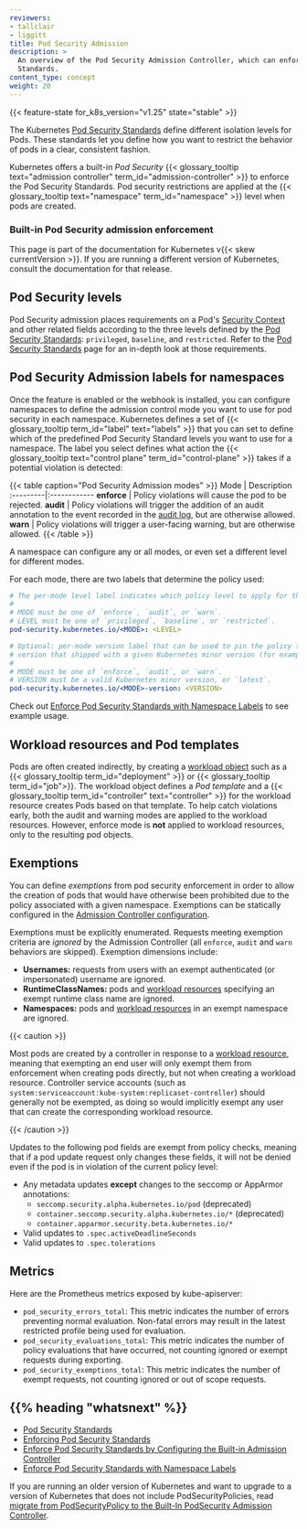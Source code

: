 ```yaml
---
reviewers:
- tallclair
- liggitt
title: Pod Security Admission
description: >
  An overview of the Pod Security Admission Controller, which can enforce the Pod Security
  Standards.
content_type: concept
weight: 20
---
```


<!-- overview -->

{{< feature-state for_k8s_version="v1.25" state="stable" >}}

The Kubernetes [Pod Security Standards](/docs/concepts/security/pod-security-standards/) define
different isolation levels for Pods. These standards let you define how you want to restrict the
behavior of pods in a clear, consistent fashion.

Kubernetes offers a built-in _Pod Security_ {{< glossary_tooltip text="admission controller"
term_id="admission-controller" >}} to enforce the Pod Security Standards. Pod security restrictions
are applied at the {{< glossary_tooltip text="namespace" term_id="namespace" >}} level when pods are
created.

### Built-in Pod Security admission enforcement

This page is part of the documentation for Kubernetes v{{< skew currentVersion >}}.
If you are running a different version of Kubernetes, consult the documentation for that release.

<!-- body -->

## Pod Security levels

Pod Security admission places requirements on a Pod's [Security
Context](/docs/tasks/configure-pod-container/security-context/) and other related fields according
to the three levels defined by the [Pod Security
Standards](/docs/concepts/security/pod-security-standards): `privileged`, `baseline`, and
`restricted`. Refer to the [Pod Security Standards](/docs/concepts/security/pod-security-standards)
page for an in-depth look at those requirements.

## Pod Security Admission labels for namespaces

Once the feature is enabled or the webhook is installed, you can configure namespaces to define the admission
control mode you want to use for pod security in each namespace. Kubernetes defines a set of 
{{< glossary_tooltip term_id="label" text="labels" >}} that you can set to define which of the 
predefined Pod Security Standard levels you want to use for a namespace. The label you select
defines what action the {{< glossary_tooltip text="control plane" term_id="control-plane" >}}
takes if a potential violation is detected:

{{< table caption="Pod Security Admission modes" >}}
Mode | Description
:---------|:------------
**enforce** | Policy violations will cause the pod to be rejected.
**audit** | Policy violations will trigger the addition of an audit annotation to the event recorded in the [audit log](/docs/tasks/debug/debug-cluster/audit/), but are otherwise allowed.
**warn** | Policy violations will trigger a user-facing warning, but are otherwise allowed.
{{< /table >}}

A namespace can configure any or all modes, or even set a different level for different modes.

For each mode, there are two labels that determine the policy used:

```yaml
# The per-mode level label indicates which policy level to apply for the mode.
#
# MODE must be one of `enforce`, `audit`, or `warn`.
# LEVEL must be one of `privileged`, `baseline`, or `restricted`.
pod-security.kubernetes.io/<MODE>: <LEVEL>

# Optional: per-mode version label that can be used to pin the policy to the
# version that shipped with a given Kubernetes minor version (for example v{{< skew currentVersion >}}).
#
# MODE must be one of `enforce`, `audit`, or `warn`.
# VERSION must be a valid Kubernetes minor version, or `latest`.
pod-security.kubernetes.io/<MODE>-version: <VERSION>
```

Check out [Enforce Pod Security Standards with Namespace Labels](/docs/tasks/configure-pod-container/enforce-standards-namespace-labels) to see example usage.

## Workload resources and Pod templates

Pods are often created indirectly, by creating a [workload
object](/docs/concepts/workloads/controllers/) such as a {{< glossary_tooltip
term_id="deployment" >}} or {{< glossary_tooltip term_id="job">}}. The workload object defines a
_Pod template_ and a {{< glossary_tooltip term_id="controller" text="controller" >}} for the
workload resource creates Pods based on that template. To help catch violations early, both the
audit and warning modes are applied to the workload resources. However, enforce mode is **not**
applied to workload resources, only to the resulting pod objects.

## Exemptions

You can define _exemptions_ from pod security enforcement in order to allow the creation of pods that
would have otherwise been prohibited due to the policy associated with a given namespace.
Exemptions can be statically configured in the
[Admission Controller configuration](/docs/tasks/configure-pod-container/enforce-standards-admission-controller/#configure-the-admission-controller).

Exemptions must be explicitly enumerated. Requests meeting exemption criteria are _ignored_ by the
Admission Controller (all `enforce`, `audit` and `warn` behaviors are skipped). Exemption dimensions include:

- **Usernames:** requests from users with an exempt authenticated (or impersonated) username are
  ignored.
- **RuntimeClassNames:** pods and [workload resources](#workload-resources-and-pod-templates) specifying an exempt runtime class name are
  ignored.
- **Namespaces:** pods and [workload resources](#workload-resources-and-pod-templates) in an exempt namespace are ignored.

{{< caution >}}

Most pods are created by a controller in response to a [workload
resource](#workload-resources-and-pod-templates), meaning that exempting an end user will only
exempt them from enforcement when creating pods directly, but not when creating a workload resource.
Controller service accounts (such as `system:serviceaccount:kube-system:replicaset-controller`)
should generally not be exempted, as doing so would implicitly exempt any user that can create the
corresponding workload resource.

{{< /caution >}}

Updates to the following pod fields are exempt from policy checks, meaning that if a pod update
request only changes these fields, it will not be denied even if the pod is in violation of the
current policy level:

- Any metadata updates **except** changes to the seccomp or AppArmor annotations:
  - `seccomp.security.alpha.kubernetes.io/pod` (deprecated)
  - `container.seccomp.security.alpha.kubernetes.io/*` (deprecated)
  - `container.apparmor.security.beta.kubernetes.io/*`
- Valid updates to `.spec.activeDeadlineSeconds`
- Valid updates to `.spec.tolerations`

## Metrics

Here are the Prometheus metrics exposed by kube-apiserver:

- `pod_security_errors_total`: This metric indicates the number of errors preventing normal evaluation.
  Non-fatal errors may result in the latest restricted profile being used for evaluation.
- `pod_security_evaluations_total`: This metric indicates the number of policy evaluations that have occurred,
  not counting ignored or exempt requests during exporting.
- `pod_security_exemptions_total`: This metric indicates the number of exempt requests, not counting ignored
  or out of scope requests.

## {{% heading "whatsnext" %}}

- [Pod Security Standards](/docs/concepts/security/pod-security-standards)
- [Enforcing Pod Security Standards](/docs/setup/best-practices/enforcing-pod-security-standards)
- [Enforce Pod Security Standards by Configuring the Built-in Admission Controller](/docs/tasks/configure-pod-container/enforce-standards-admission-controller)
- [Enforce Pod Security Standards with Namespace Labels](/docs/tasks/configure-pod-container/enforce-standards-namespace-labels)

If you are running an older version of Kubernetes and want to upgrade
to a version of Kubernetes that does not include PodSecurityPolicies,
read [migrate from PodSecurityPolicy to the Built-In PodSecurity Admission Controller](/docs/tasks/configure-pod-container/migrate-from-psp).
